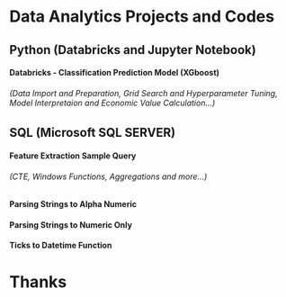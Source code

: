 # Data Analytics Projects and Codes

##    Python (Databricks and Jupyter Notebook)

####  Databricks - Classification Prediction Model (XGboost)
######  (Data Import and Preparation, Grid Search and Hyperparameter Tuning, Model Interpretaion and Economic Value Calculation...)

##    SQL (Microsoft SQL SERVER)

####  Feature Extraction Sample Query
######  (CTE, Windows Functions, Aggregations and more...)
####  Parsing Strings to Alpha Numeric
####  Parsing Strings to Numeric Only
####  Ticks to Datetime Function



# Thanks
